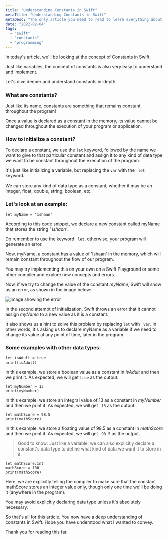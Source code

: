 ```yaml
---
title: "Understanding Constants in Swift"
metaTitle: "Understanding Constants in Swift"
metaDesc: "The only article you need to read to learn everything about constants in Swift."
date: "2022-02-04"
tags:
  - "swift"
  - "constants"
  - "programming"
---
```


In today's article, we'll be looking at the concept of Constants in Swift.

Just like variables, the concept of constants is also very easy to understand and implement.

Let's dive deeper and understand constants in-depth:

### What are constants?

Just like its name, constants are something that remains constant throughout the program!

Once a value is declared as a constant in the memory, its value cannot be changed throughout the execution of your program or application.

### How to initialize a constant?

To declare a constant, we use the `let` keyword, followed by the name we want to give to that particular constant and assign it to any kind of data type we want to be constant throughout the execution of the program.

It's just like initializing a variable, but replacing the `var` with the ` let` keyword.

We can store any kind of data type as a constant, whether it may be an integer, float, double, string, boolean, etc.

### Let's look at an example:

```
let myName = "Ishaan"
```

According to this code snippet, we declare a new constant called myName that stores the string _' Ishaan'_.

Do remember to use the keyword ` let`, otherwise, your program will generate an error.

Now, myName, a constant has a value of 'Ishaan' in the memory, which will remain constant throughout the flow of our program.

You may try implementing this on your own on a Swift Playground or some other compiler and explore new concepts and errors.

Now, if we try to change the value of the constant _myName_, Swift will show us an error, as shown in the image below:

![Image showing the error](https://cdn.hashnode.com/res/hashnode/image/upload/v1643954160188/pc5q1eAYo.png)

In the second attempt of initialization, Swift throws an error that it cannot assign _myName_ to a new value as it is a constant.

It also shows us a hint to solve this problem by replacing `let` with ` var`. In other words, it's asking us to declare myName as a variable if we need to change its value at any point of time, later in the program.

### Some examples with other data types:

```
let isAdult = true
print(isAdult)
```

In this example, we store a boolean value as a constant in _isAdult_ and then we print it.
As expected, we will get `true` as the output.

```
let myNumber = 13
print(myNumber)
```

In this example, we store an integral value of 13 as a constant in _myNumber_ and then we print it.
As expected, we will get ` 13` as the output.

```
let mathScore = 98.5
print(mathScore)
```

In this example, we store a floating value of 98.5 as a constant in _mathScore_ and then we print it.
As expected, we will get ` 98.5` as the output.

> Good to know: Just like a variable, we can also explicitly declare a constant's data type to define what kind of data we want it to store in it.

```
let mathScore:Int
mathScore = 100
print(mathScore)
```

Here, we are explicitly telling the compiler to make sure that the constant mathScore stores an integer value only, though only one time we'll be doing it (anywhere in the program).

You may avoid explicitly declaring data type unless it's absolutely necessary.

So that's all for this article. You now have a deep understanding of constants in Swift. Hope you have understood what I wanted to convey.

Thank you for reading this far.

